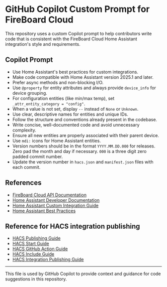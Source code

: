# GitHub Copilot Custom Prompt for FireBoard Cloud

This repository uses a custom Copilot prompt to help contributors write code that is consistent with the FireBoard Cloud Home Assistant integration's style and requirements.

## Copilot Prompt

- Use Home Assistant's best practices for custom integrations.
- Make code compatible with Home Assistant version 2025.1 and later.
- Prefer async methods and non-blocking I/O.
- Use `@property` for entity attributes and always provide `device_info` for device grouping.
- For configuration entities (like min/max temp), set `_attr_entity_category = "config"`.
- When a value is not set, display `--` instead of `None` or `Unknown`.
- Use clear, descriptive names for entities and unique IDs.
- Follow the structure and conventions already present in the codebase.
- Write concise, well-documented code and avoid unnecessary complexity.
- Ensure all new entities are properly associated with their parent device.
- Use `mdi:` icons for Home Assistant entities.
- Version numbers should be in the format `YYYY.MM.DD.000` for releases. Zero pad the month and day if necessary. `000` is a three digit zero padded commit number.
- Update the version number in `hacs.json` and `manifest.json` files with each commit.

## References
- [FireBoard Cloud API Documentation](https://docs.fireboard.io/app/api.html)
- [Home Assistant Developer Documentation](https://developers.home-assistant.io/)
- [Home Assistant Custom Integration Guide](https://developers.home-assistant.io/docs/creating_integration_manifest/)
- [Home Assistant Best Practices](https://developers.home-assistant.io/docs/integration_best_practices/)

## Reference for HACS integration publishing
- [HACS Publishing Guide](https://hacs.xyz/docs/publish/)
- [HACS Start Guide](https://hacs.xyz/docs/publish/start/)
- [HACS GitHub Action Guide](https://hacs.xyz/docs/publish/action/)
- [HACS Include Guide](https://hacs.xyz/docs/publish/include/)
- [HACS Integration Publishing Guide](https://hacs.xyz/docs/publish/integration/)

---

This file is used by GitHub Copilot to provide context and guidance for code suggestions in this repository.
